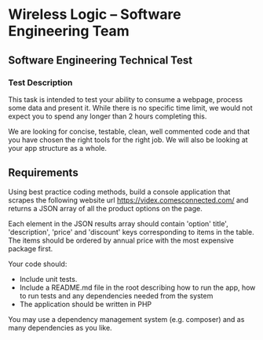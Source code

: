 # Wireless Logic – Software Engineering Team
## Software Engineering Technical Test
### Test Description

This task is intended to test your ability to consume a webpage, process some data and present it. While there is no specific time limit, we would not expect you to spend any longer than 2 hours completing this.

We are looking for concise, testable, clean, well commented code and that you have chosen the right tools for the right job. We will also be looking at your app structure as a whole.

## Requirements

Using best practice coding methods, build a console application that scrapes the following website url https://videx.comesconnected.com/ and returns a JSON array of all the product options on the page.

Each element in the JSON results array should contain 'option' title', 'description', 'price' and 'discount' keys corresponding to items in the table. The items should be ordered by annual price with the most expensive package first.

Your code should:
* Include unit tests.
* Include a README.md file in the root describing how to run the app, how to run tests and any dependencies needed from the system
* The application should be written in PHP 

You may use a dependency management system (e.g. composer) and as many dependencies as you like.
